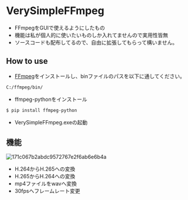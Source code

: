 # VerySimpleFFmpeg
 - FFmpegをGUIで使えるようにしたもの
 - 機能は私が個人的に使いたいものしか入れてませんので実用性皆無
 - ソースコードも配布してるので、自由に拡張してもらって構いません。

## How to use
 - [FFmpeg](https://www.ffmpeg.org/download.html)をインストールし、binファイルのパスを以下に通してください。
```sh
C:/ffmpeg/bin/
```
 - ffmpeg-pythonをインストール
```sh
$ pip install ffmpeg-python
```
 - VerySimpleFFmpeg.exeの起動

## 機能
![171c067b2abdc9572767e2f6ab6e6b4a](https://github.com/user-attachments/assets/7ff49470-d072-43c0-b406-6afd7bc94d76)

 - H.264からH.265への変換
 - H.265からH.264への変換
 - mp4ファイルをwavへ変換
 - 30fpsへフレームレート変更
